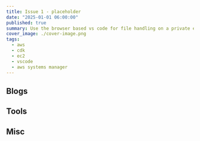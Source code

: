 ```yaml
---
title: Issue 1 - placeholder
date: "2025-01-01 06:00:00"
published: true
summary: Use the browser based vs code for file handling on a private ec2 instance without ssh
cover_image: ./cover-image.png
tags:
  - aws
  - cdk
  - ec2
  - vscode
  - aws systems manager
---
```



## Blogs
## Tools
## Misc

